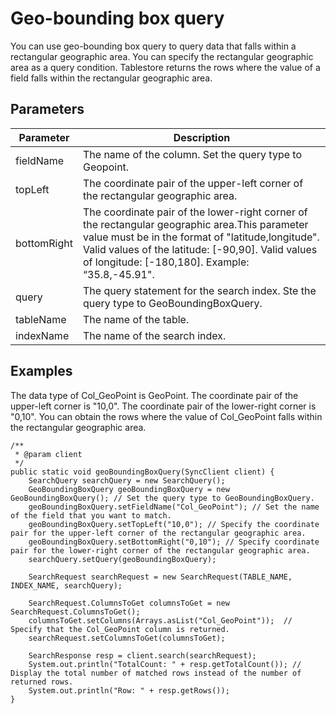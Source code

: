 # Geo-bounding box query

You can use geo-bounding box query to query data that falls within a rectangular geographic area. You can specify the rectangular geographic area as a query condition. Tablestore returns the rows where the value of a field falls within the rectangular geographic area.

## Parameters

|Parameter|Description|
|---------|-----------|
|fieldName|The name of the column. Set the query type to Geopoint.|
|topLeft|The coordinate pair of the upper-left corner of the rectangular geographic area.|
|bottomRight|The coordinate pair of the lower-right corner of the rectangular geographic area.This parameter value must be in the format of "latitude,longitude". Valid values of the latitude: \[-90,90\]. Valid values of longitude: \[-180,180\]. Example: “35.8,-45.91". |
|query|The query statement for the search index. Ste the query type to GeoBoundingBoxQuery.|
|tableName|The name of the table.|
|indexName|The name of the search index.|

## Examples

The data type of Col\_GeoPoint is GeoPoint. The coordinate pair of the upper-left corner is "10,0". The coordinate pair of the lower-right corner is "0,10". You can obtain the rows where the value of Col\_GeoPoint falls within the rectangular geographic area.

```
/**
 * @param client
 */
public static void geoBoundingBoxQuery(SyncClient client) {
    SearchQuery searchQuery = new SearchQuery();
    GeoBoundingBoxQuery geoBoundingBoxQuery = new GeoBoundingBoxQuery(); // Set the query type to GeoBoundingBoxQuery.
    geoBoundingBoxQuery.setFieldName("Col_GeoPoint"); // Set the name of the field that you want to match.
    geoBoundingBoxQuery.setTopLeft("10,0"); // Specify the coordinate pair for the upper-left corner of the rectangular geographic area.
    geoBoundingBoxQuery.setBottomRight("0,10"); // Specify coordinate pair for the lower-right corner of the rectangular geographic area.
    searchQuery.setQuery(geoBoundingBoxQuery);

    SearchRequest searchRequest = new SearchRequest(TABLE_NAME, INDEX_NAME, searchQuery);

    SearchRequest.ColumnsToGet columnsToGet = new SearchRequest.ColumnsToGet();
    columnsToGet.setColumns(Arrays.asList("Col_GeoPoint"));  // Specify that the Col_GeoPoint column is returned.
    searchRequest.setColumnsToGet(columnsToGet);

    SearchResponse resp = client.search(searchRequest);
    System.out.println("TotalCount: " + resp.getTotalCount()); // Display the total number of matched rows instead of the number of returned rows.
    System.out.println("Row: " + resp.getRows());
}
```


